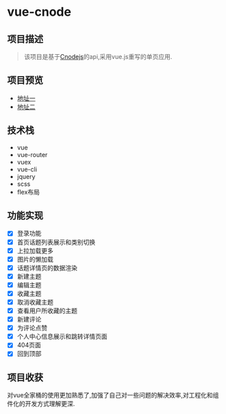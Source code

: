 # vue-cnode

## 项目描述
> 该项目是基于[Cnodejs](https://cnodejs.org)的api,采用vue.js重写的单页应用.

## 项目预览
* [地址一](https://lewis878.coding.me/cnode)
* [地址二](https://cjycc.github.io/cnode)


## 技术栈
* vue
* vue-router
* vuex
* vue-cli
* jquery
* scss
* flex布局

## 功能实现
* [x] 登录功能
* [x] 首页话题列表展示和类别切换
* [x] 上拉加载更多
* [x] 图片的懒加载
* [x] 话题详情页的数据渲染
* [x] 新建主题
* [x] 编辑主题
* [x] 收藏主题
* [x] 取消收藏主题
* [x] 查看用户所收藏的主题
* [x] 新建评论
* [x] 为评论点赞
* [x] 个人中心信息展示和跳转详情页面
* [x] 404页面
* [x] 回到顶部

## 项目收获
对vue全家桶的使用更加熟悉了,加强了自己对一些问题的解决效率,对工程化和组件化的开发方式理解更深.
